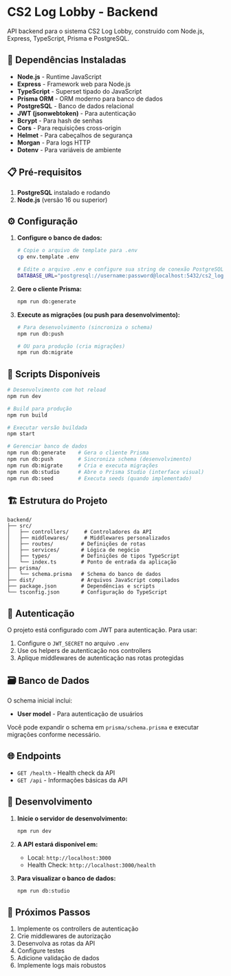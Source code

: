 # CS2 Log Lobby - Backend

API backend para o sistema CS2 Log Lobby, construído com Node.js, Express, TypeScript, Prisma e PostgreSQL.

## 🚀 Dependências Instaladas

- **Node.js** - Runtime JavaScript
- **Express** - Framework web para Node.js
- **TypeScript** - Superset tipado do JavaScript
- **Prisma ORM** - ORM moderno para banco de dados
- **PostgreSQL** - Banco de dados relacional
- **JWT (jsonwebtoken)** - Para autenticação
- **Bcrypt** - Para hash de senhas
- **Cors** - Para requisições cross-origin
- **Helmet** - Para cabeçalhos de segurança
- **Morgan** - Para logs HTTP
- **Dotenv** - Para variáveis de ambiente

## 📋 Pré-requisitos

1. **PostgreSQL** instalado e rodando
2. **Node.js** (versão 16 ou superior)

## ⚙️ Configuração

1. **Configure o banco de dados:**
   ```bash
   # Copie o arquivo de template para .env
   cp env.template .env
   
   # Edite o arquivo .env e configure sua string de conexão PostgreSQL
   DATABASE_URL="postgresql://username:password@localhost:5432/cs2_log_lobby?schema=public"
   ```

2. **Gere o cliente Prisma:**
   ```bash
   npm run db:generate
   ```

3. **Execute as migrações (ou push para desenvolvimento):**
   ```bash
   # Para desenvolvimento (sincroniza o schema)
   npm run db:push
   
   # OU para produção (cria migrações)
   npm run db:migrate
   ```

## 🔧 Scripts Disponíveis

```bash
# Desenvolvimento com hot reload
npm run dev

# Build para produção
npm run build

# Executar versão buildada
npm start

# Gerenciar banco de dados
npm run db:generate    # Gera o cliente Prisma
npm run db:push        # Sincroniza schema (desenvolvimento)
npm run db:migrate     # Cria e executa migrações
npm run db:studio      # Abre o Prisma Studio (interface visual)
npm run db:seed        # Executa seeds (quando implementado)
```

## 🏗️ Estrutura do Projeto

```
backend/
├── src/
│   ├── controllers/     # Controladores da API
│   ├── middlewares/     # Middlewares personalizados
│   ├── routes/         # Definições de rotas
│   ├── services/       # Lógica de negócio
│   ├── types/          # Definições de tipos TypeScript
│   └── index.ts        # Ponto de entrada da aplicação
├── prisma/
│   └── schema.prisma   # Schema do banco de dados
├── dist/               # Arquivos JavaScript compilados
├── package.json        # Dependências e scripts
└── tsconfig.json       # Configuração do TypeScript
```

## 🔐 Autenticação

O projeto está configurado com JWT para autenticação. Para usar:

1. Configure o `JWT_SECRET` no arquivo `.env`
2. Use os helpers de autenticação nos controllers
3. Aplique middlewares de autenticação nas rotas protegidas

## 🗃️ Banco de Dados

O schema inicial inclui:
- **User model** - Para autenticação de usuários

Você pode expandir o schema em `prisma/schema.prisma` e executar migrações conforme necessário.

## 🌐 Endpoints

- `GET /health` - Health check da API
- `GET /api` - Informações básicas da API

## 🔧 Desenvolvimento

1. **Inicie o servidor de desenvolvimento:**
   ```bash
   npm run dev
   ```

2. **A API estará disponível em:**
   - Local: `http://localhost:3000`
   - Health Check: `http://localhost:3000/health`

3. **Para visualizar o banco de dados:**
   ```bash
   npm run db:studio
   ```

## 📝 Próximos Passos

1. Implemente os controllers de autenticação
2. Crie middlewares de autorização
3. Desenvolva as rotas da API
4. Configure testes
5. Adicione validação de dados
6. Implemente logs mais robustos
